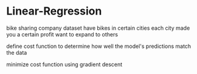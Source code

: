 # Linear-Regression

bike sharing company dataset
have bikes in certain cities
each city made you a certain profit
want to expand to others

define cost function to determine how well the model's predictions match the data

minimize cost function using gradient descent